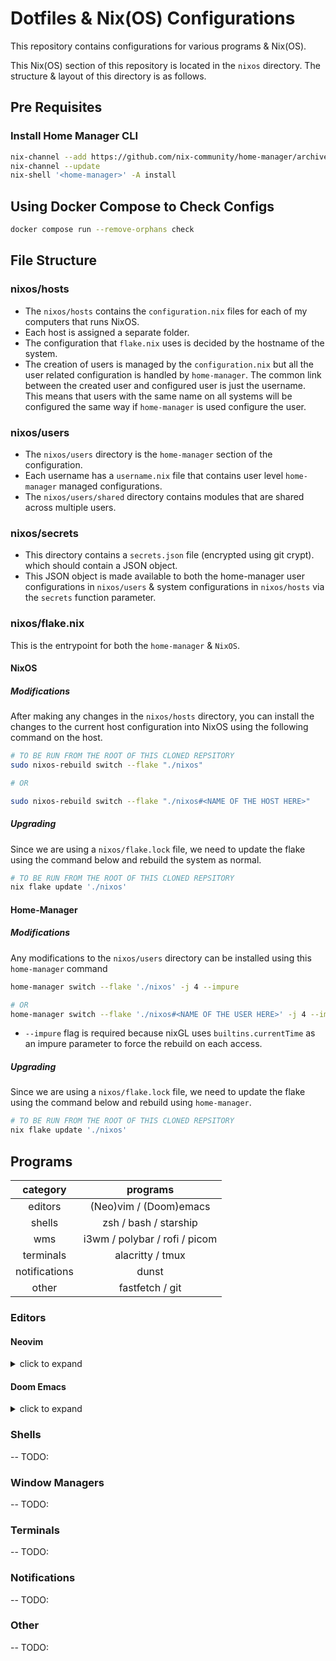 # Dotfiles & Nix(OS) Configurations

This repository contains configurations for various programs & Nix(OS).

This Nix(OS) section of this repository is located in the `nixos` directory. The structure & layout of this directory is as follows.

## Pre Requisites

### Install Home Manager CLI
```bash
nix-channel --add https://github.com/nix-community/home-manager/archive/master.tar.gz home-manager
nix-channel --update
nix-shell '<home-manager>' -A install
```

## Using Docker Compose to Check Configs

```bash
docker compose run --remove-orphans check
```

## File Structure

### nixos/hosts

- The `nixos/hosts` contains the `configuration.nix` files for each of my computers that runs NixOS. 
- Each host is assigned a separate folder. 
- The configuration that `flake.nix` uses is decided by the hostname of the system.
- The creation of users is managed by the `configuration.nix` but all the user related configuration is handled by `home-manager`. The common link between the created user and configured user is just the username. This means that users with the same name on all systems will be configured the same way if `home-manager` is used configure the user.

### nixos/users
- The `nixos/users` directory is the `home-manager` section of the configuration.
- Each username has a `username.nix` file that contains user level `home-manager` managed configurations.
- The `nixos/users/shared` directory contains modules that are shared across multiple users.

### nixos/secrets

- This directory contains a `secrets.json` file (encrypted using git crypt). which should contain a JSON object.
- This JSON object is made available to both the home-manager user configurations in `nixos/users` & system configurations in `nixos/hosts` via the `secrets` function parameter.

### nixos/flake.nix

This is the entrypoint for both the `home-manager` & `NixOS`. 

#### NixOS

##### Modifications

After making any changes in the `nixos/hosts` directory, you can install the changes to the current host configuration into NixOS using the following command on the host.

```bash
# TO BE RUN FROM THE ROOT OF THIS CLONED REPSITORY
sudo nixos-rebuild switch --flake "./nixos"

# OR 

sudo nixos-rebuild switch --flake "./nixos#<NAME OF THE HOST HERE>"
```

##### Upgrading 

Since we are using a `nixos/flake.lock` file, we need to update the flake using the command below and rebuild the system as normal.

```bash
# TO BE RUN FROM THE ROOT OF THIS CLONED REPSITORY
nix flake update './nixos'
```

#### Home-Manager

##### Modifications

Any modifications to the `nixos/users` directory can be installed using this `home-manager` command

```bash
home-manager switch --flake './nixos' -j 4 --impure

# OR 
home-manager switch --flake './nixos#<NAME OF THE USER HERE>' -j 4 --impure
```

* `--impure` flag is required because nixGL uses `builtins.currentTime` as an impure parameter to force the rebuild on each access.

##### Upgrading

Since we are using a `nixos/flake.lock` file, we need to update the flake using the command below and rebuild using `home-manager`.

```bash
# TO BE RUN FROM THE ROOT OF THIS CLONED REPSITORY
nix flake update './nixos'
```

## Programs
category | programs
:-------:|:--------:
editors | (Neo)vim / (Doom)emacs
shells  | zsh / bash / starship
wms     | i3wm / polybar / rofi / picom
terminals | alacritty / tmux
notifications | dunst
other | fastfetch / git

### Editors

#### Neovim
<details>
    <summary>click to expand</summary>
    Since, neovim is handled by `home-manager` entirely, no additional steps are required to setup neovim
</details>

#### Doom Emacs
<details>
    <summary>click to expand</summary>
    doom emacs configuration files are installed by `home-manager` but installed doom emacs itself needs to be handled manually according to the instructions in <a href="https://github.com/doomemacs/doomemacs?tab=readme-ov-file#install">doomemacs repository</a>
</details>

### Shells
-- TODO: 

### Window Managers
-- TODO: 

### Terminals
-- TODO: 

### Notifications
-- TODO: 

### Other
-- TODO: 


